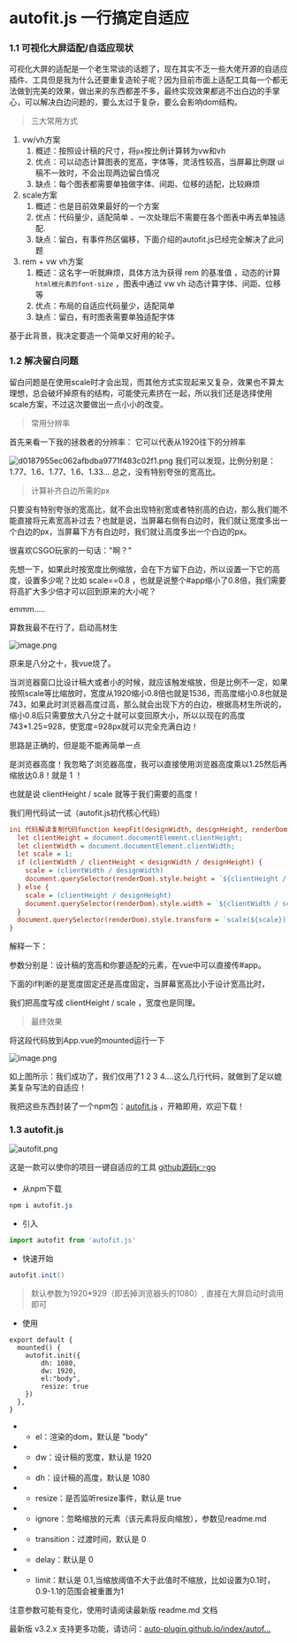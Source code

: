 # autofit.js 一行搞定自适应

### 1.1 可视化大屏适配/自适应现状

可视化大屏的适配是一个老生常谈的话题了，现在其实不乏一些大佬开源的自适应插件、工具但是我为什么还要重复造轮子呢？因为目前市面上适配工具每一个都无法做到完美的效果，做出来的东西都差不多，最终实现效果都逃不出白边的手掌心，可以解决白边问题的，要么太过于复杂，要么会影响dom结构。

> 三大常用方式

1. vw/vh方案
   1. 概述：按照设计稿的尺寸，将`px`按比例计算转为vw和vh
   2. 优点：可以动态计算图表的宽高，字体等，灵活性较高，当屏幕比例跟 ui 稿不一致时，不会出现两边留白情况
   3. 缺点：每个图表都需要单独做字体、间距、位移的适配，比较麻烦
2. scale方案
   1. 概述：也是目前效果最好的一个方案
   2. 优点：代码量少，适配简单 、一次处理后不需要在各个图表中再去单独适配.
   3. 缺点：留白，有事件热区偏移，下面介绍的autofit.js已经完全解决了此问题
3. rem + vw vh方案
   1. 概述：这名字一听就麻烦，具体方法为获得 rem 的基准值 ，动态的计算`html根元素的font-size` ，图表中通过 vw vh 动态计算字体、间距、位移等
   2. 优点：布局的自适应代码量少，适配简单
   3. 缺点：留白，有时图表需要单独适配字体

基于此背景，我决定要造一个简单又好用的轮子。

### 1.2 解决留白问题

留白问题是在使用scale时才会出现，而其他方式实现起来又复杂，效果也不算太理想，总会破坏掉原有的结构，可能使元素挤在一起，所以我们还是选择使用scale方案，不过这次要做出一点小小的改变。

> 常用分辨率

首先来看一下我的拯救者的分辨率： 它可以代表从1920往下的分辨率

![d0187955ec062afbdba9771f483c02f1.png](images/a3494bdd3eaa4a9491a2bc742598af5etplv-73owjymdk6-jj-mark-v100005o6Y6YeR5oqA5pyv56S-5Yy6IEAg5b636I6x5Y6E5pavq75.webp) 我们可以发现，比例分别是：1.77、1.6、1.77、1.6、1.33... 总之，没有特别夸张的宽高比。

> 计算补齐白边所需的px

只要没有特别夸张的宽高比，就不会出现特别宽或者特别高的白边，那么我们能不能直接将元素宽高补过去？也就是说，当屏幕右侧有白边时，我们就让宽度多出一个白边的px，当屏幕下方有白边时，我们就让高度多出一个白边的px。

很喜欢CSGO玩家的一句话："啊？"

先想一下，如果此时按宽度比例缩放，会在下方留下白边，所以设置一下它的高度，设置多少呢？比如 scale==0.8 ，也就是说整个#app缩小了0.8倍，我们需要将高扩大多少倍才可以回到原来的大小呢？

emmm.....

算数我最不在行了，启动高材生

![image.png](images/ffa9ced22c1b4e48a934a399174f9911tplv-73owjymdk6-jj-mark-v100005o6Y6YeR5oqA5pyv56S-5Yy6IEAg5b636I6x5Y6E5pavq75.webp)

原来是八分之十，我vue烧了。

当浏览器窗口比设计稿大或者小的时候，就应该触发缩放，但是比例不一定，如果按照scale等比缩放时，宽度从1920缩小0.8倍也就是1536，而高度缩小0.8也就是743，如果此时浏览器高度过高，那么就会出现下方的白边，根据高材生所说的，缩小0.8后只需要放大八分之十就可以变回原大小，所以以现在的高度743*1.25=928，使宽度=928px就可以完全充满白边！

思路是正确的，但是能不能再简单一点

是浏览器高度！我忽略了浏览器高度，我可以直接使用浏览器高度乘以1.25然后再缩放达0.8！就是 1 ！

也就是说 clientHeight / scale 就等于我们需要的高度！

我们用代码试一试（autofit.js初代核心代码）

```ini
ini 代码解读复制代码function keepFit(designWidth, designHeight, renderDom) {
  let clientHeight = document.documentElement.clientHeight;
  let clientWidth = document.documentElement.clientWidth;
  let scale = 1;
  if (clientWidth / clientHeight < designWidth / designHeight) {
    scale = (clientWidth / designWidth)
    document.querySelector(renderDom).style.height = `${clientHeight / scale}px`;
  } else {
    scale = (clientHeight / designHeight)
    document.querySelector(renderDom).style.width = `${clientWidth / scale}px`;
  }
  document.querySelector(renderDom).style.transform = `scale(${scale})`;
}
```

解释一下：

参数分别是：设计稿的宽高和你要适配的元素，在vue中可以直接传#app。

下面的if判断的是宽度固定还是高度固定，当屏幕宽高比小于设计宽高比时，

我们把高度写成 clientHeight / scale ，宽度也是同理。

> 最终效果

将这段代码放到App.vue的mounted运行一下

![image.png](images/c430a065cbb046ffbfbd7f51eca49c65tplv-73owjymdk6-jj-mark-v100005o6Y6YeR5oqA5pyv56S-5Yy6IEAg5b636I6x5Y6E5pavq75.webp)

如上图所示：我们成功了，我们仅用了1 2 3 4....这么几行代码，就做到了足以媲美复杂写法的自适应！

我把这些东西封装了一个npm包：[autofit.js](https://link.juejin.cn?target=https%3A%2F%2Fwww.npmjs.com%2Fpackage%2Fautofit.js) ，开箱即用，欢迎下载！

### 1.3 autofit.js

![autofit.png](images/5be705da1f5043e78b88dad9021ea598tplv-k3u1fbpfcp-jj-mark3024000q75.webp)

这是一款可以使你的项目一键自适应的工具 [github源码👉go](https://link.juejin.cn?target=https%3A%2F%2Fgithub.com%2FAuto-Plugin%2Fautofit.js)

- 从npm下载

```css
npm i autofit.js
```

- 引入

```javascript
import autofit from 'autofit.js'
```

- 快速开始

```csharp
autofit.init()
```

> 默认参数为1920*929（即去掉浏览器头的1080）, 直接在大屏启动时调用即可

- 使用

```config
export default {  
  mounted() {
	autofit.init({
        dh: 1080,
        dw: 1920,
        el:"body",
        resize: true
    })
  },
}
```

- - el：渲染的dom，默认是 "body"
- - dw：设计稿的宽度，默认是 1920
- - dh：设计稿的高度，默认是 1080
- - resize：是否监听resize事件，默认是 true
- - ignore：忽略缩放的元素（该元素将反向缩放），参数见readme.md
- - transition：过渡时间，默认是 0
- - delay：默认是 0
- - limit：默认是 0.1,当缩放阈值不大于此值时不缩放，比如设置为0.1时，0.9-1.1的范围会被重置为1

注意参数可能有变化，使用时请阅读最新版 readme.md 文档

最新版 v3.2.x 支持更多功能，请访问：[auto-plugin.github.io/index/autof…](https://link.juejin.cn?target=https%3A%2F%2Fauto-plugin.github.io%2Findex%2Fautofit.js%2F)

